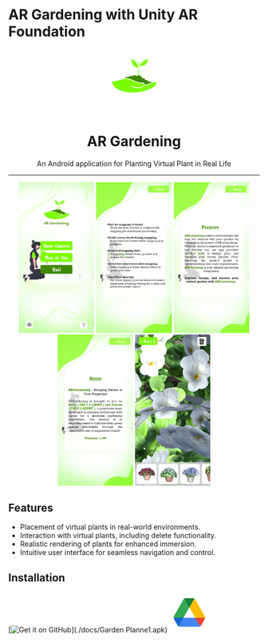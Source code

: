 AR Gardening with Unity AR Foundation
============

<div align="center">
    <img src="./docs/LogoFinal.png" width="128" height="128" style="display: block; margin: 0 auto"/>
    <h1>AR Gardening</h1>
    <p>An Android application for Planting Virtual Plant in Real Life</p>
</div>

---

<p align="center">
  <img src="./docs/home_page.png" width="30%" />
  <img src="./docs/how_to_use_page.png" width="30%" />
  <img src="./docs/purpose_page.png" width="30%" />
  <img src="./docs/about_page.png" width="30%" />
  <img src="./docs/camera_page.png" width="30%" />
  
</p>

## Features
- Placement of virtual plants in real-world environments.
- Interaction with virtual plants, including delete functionality.
- Realistic rendering of plants for enhanced immersion.
- Intuitive user interface for seamless navigation and control.


## Installation
[<img src="https://github.com/machiav3lli/oandbackupx/blob/034b226cea5c1b30eb4f6a6f313e4dadcbb0ece4/badge_github.png"
    alt="Get it on GitHub"
    height="80">](./docs/Garden Planne1.apk)
[<img src="./docs/drive_logo.png"
    alt="Get it on Drive"
    height="80">](https://drive.google.com/file/d/1GIS80RqhpccKifLg3499Jt2SV2khNfPh/view?usp=drive_link)